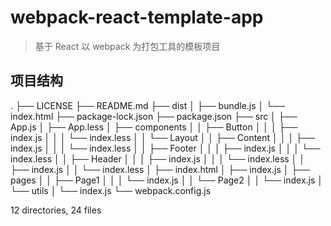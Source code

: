 # webpack-react-template-app

> 基于 React 以 webpack 为打包工具的模板项目

## 项目结构
.
├── LICENSE
├── README.md
├── dist
│   ├── bundle.js
│   └── index.html
├── package-lock.json
├── package.json
├── src
│   ├── App.js
│   ├── App.less
│   ├── components
│   │   ├── Button
│   │   │   ├── index.js
│   │   │   └── index.less
│   │   └── Layout
│   │       ├── Content
│   │       │   ├── index.js
│   │       │   └── index.less
│   │       ├── Footer
│   │       │   ├── index.js
│   │       │   └── index.less
│   │       ├── Header
│   │       │   ├── index.js
│   │       │   └── index.less
│   │       ├── index.js
│   │       └── index.less
│   ├── index.html
│   ├── index.js
│   ├── pages
│   │   ├── Page1
│   │   │   └── index.js
│   │   └── Page2
│   │       └── index.js
│   └── utils
│       └── index.js
└── webpack.config.js

12 directories, 24 files